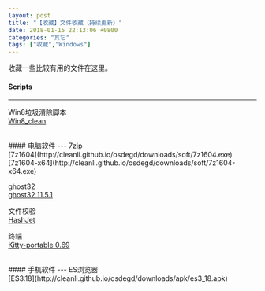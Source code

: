 ```yaml
---
layout: post
title: "【收藏】文件收藏（持续更新）"
date: 2018-01-15 22:13:06 +0800
categories: "其它"
tags: ["收藏","Windows"]
---
```

收藏一些比较有用的文件在这里。

#### Scripts
---
Win8垃圾清除脚本<br>
[Win8\_clean](http://cleanli.github.io/osdegd/downloads/scripts/Win8_clean.bat)

<br>
#### 电脑软件
---
7zip<br>
[7z1604](http://cleanli.github.io/osdegd/downloads/soft/7z1604.exe)<br>
[7z1604-x64](http://cleanli.github.io/osdegd/downloads/soft/7z1604-x64.exe)

ghost32<br>
[ghost32 11.5.1](http://cleanli.github.io/osdegd/downloads/soft/ghost32.exe)

文件校验<br>
[HashJet](http://cleanli.github.io/osdegd/downloads/soft/HashJet.exe)

终端<br>
[Kitty-portable 0.69](http://cleanli.github.io/osdegd/downloads/soft/kitty_portable0_69.exe)

<br>
#### 手机软件
---
ES浏览器<br>
[ES3.18](http://cleanli.github.io/osdegd/downloads/apk/es3_18.apk)

